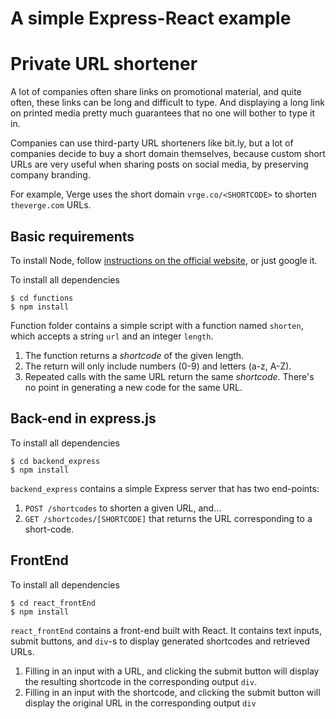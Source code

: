 # A simple Express-React example


# Private URL shortener

A lot of companies often share links on promotional material, and quite often, these links can be long and difficult to type. And displaying a long link on printed media pretty much guarantees that no one will bother to type it in.

Companies can use third-party URL shorteners like bit.ly, but a lot of companies decide to buy a short domain themselves, because custom short URLs are very useful when sharing posts on social media, by preserving company branding.

For example, Verge uses the short domain `vrge.co/<SHORTCODE>` to shorten `theverge.com` URLs.



## Basic requirements



To install Node, follow [instructions on the official website](https://nodejs.org/en/), or just google it.

To install all dependencies


    $ cd functions
    $ npm install



Function folder contains a simple script with a function named `shorten`, which accepts a string `url` and an integer `length`. 


1.  The function returns a _shortcode_ of the given length.
2.  The return will only include numbers (0-9) and letters (a-z, A-Z).
3.  Repeated calls with the same URL return the same _shortcode_. There's no point in generating a new code for the same URL.



## Back-end in express.js

To install all dependencies


    $ cd backend_express
    $ npm install

`backend_express` contains a simple Express server that has two end-points:

1.  `POST /shortcodes` to shorten a given URL, and...
2.  `GET /shortcodes/[SHORTCODE]` that returns the URL corresponding to a short-code.




## FrontEnd


To install all dependencies


    $ cd react_frontEnd
    $ npm install


`react_frontEnd` contains a front-end built with React. It contains text inputs, submit buttons, and `div`-s to display generated shortcodes and retrieved URLs.


1.  Filling in an input with a URL, and clicking the submit button will display the resulting shortcode in the corresponding output `div`.
3.  Filling in an input with the shortcode, and clicking the submit button will display the original URL in the corresponding output `div`

